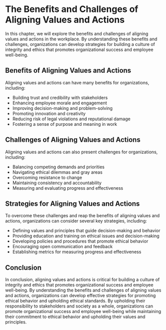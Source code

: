 # The Benefits and Challenges of Aligning Values and Actions

In this chapter, we will explore the benefits and challenges of aligning values and actions in the workplace. By understanding these benefits and challenges, organizations can develop strategies for building a culture of integrity and ethics that promotes organizational success and employee well-being.

Benefits of Aligning Values and Actions
---------------------------------------

Aligning values and actions can have many benefits for organizations, including:

* Building trust and credibility with stakeholders
* Enhancing employee morale and engagement
* Improving decision-making and problem-solving
* Promoting innovation and creativity
* Reducing risk of legal violations and reputational damage
* Fostering a sense of purpose and meaning in work

Challenges of Aligning Values and Actions
-----------------------------------------

Aligning values and actions can also present challenges for organizations, including:

* Balancing competing demands and priorities
* Navigating ethical dilemmas and gray areas
* Overcoming resistance to change
* Maintaining consistency and accountability
* Measuring and evaluating progress and effectiveness

Strategies for Aligning Values and Actions
------------------------------------------

To overcome these challenges and reap the benefits of aligning values and actions, organizations can consider several key strategies, including:

* Defining values and principles that guide decision-making and behavior
* Providing education and training on ethical issues and decision-making
* Developing policies and procedures that promote ethical behavior
* Encouraging open communication and feedback
* Establishing metrics for measuring progress and effectiveness

Conclusion
----------

In conclusion, aligning values and actions is critical for building a culture of integrity and ethics that promotes organizational success and employee well-being. By understanding the benefits and challenges of aligning values and actions, organizations can develop effective strategies for promoting ethical behavior and upholding ethical standards. By upholding their responsibility to stakeholders and society as a whole, organizations can promote organizational success and employee well-being while maintaining their commitment to ethical behavior and upholding their values and principles.
